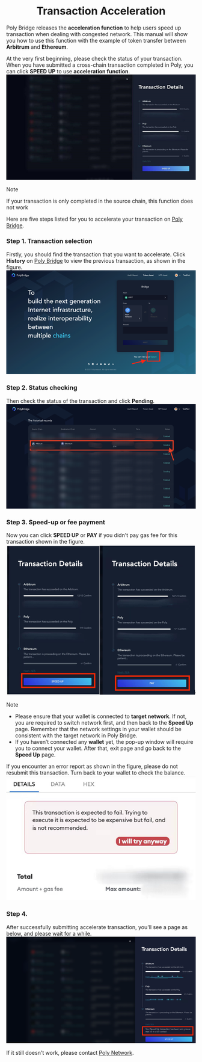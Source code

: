 <h1 align="center">Transaction Acceleration</h1>

Poly Bridge releases the **acceleration function** to help users speed up transaction when dealing with congested network. 
This manual will show you how to use this function with the example of token transfer between **Arbitrum** and **Ethereum**.

At the very first beginning, please check the status of your transaction.
When you have submitted a cross-chain transaction completed in Poly, you can click **SPEED UP** to use **acceleration function**.
<img alt="img_26.png" src="img_26.png"/>

> [!Note]
> If your transaction is only completed in the source chain, this function does not work

Here are five steps listed for you to accelerate your transaction on [Poly Bridge](https://bridge.poly.network/).

### Step 1. Transaction selection
Firstly, you should find the transaction that you want to accelerate. Click **History** on [Poly Bridge](https://bridge.poly.network/) to view the previous transaction, as shown in the figure.
      <img alt="img_27.png" src="img_27.png"/>

### Step 2. Status checking
Then check the status of the transaction and click **Pending**. 
   <img alt="img_28.png" src="img_28.png"/>

### Step 3. Speed-up or fee payment
Now you can click **SPEED UP** or **PAY** if you didn't pay gas fee for this transaction shown in the figure.
   <img alt="img_29.png" src="img_29.png"/>

> [!Note]
>- Please ensure that your wallet is connected to **target network**. If not, you are required to switch network first, and then back to the **Speed Up** page. Remember that the network settings in your wallet should be consistent with the target network in Poly Bridge.
>- If you haven’t connected any **wallet** yet, the pop-up window will require you to connect your wallet. After that, exit page and go back to the **Speed Up** page.


If you encounter an error report as shown in the figure, please do not resubmit this transaction. Turn back to your wallet to check the balance.  
<img alt="img_30.png" src="img_30.png"/>

### Step 4. 
After successfully submitting accelerate transaction, you'll see a page as below, and please wait for a while.
      <img alt="img_31.png" src="img_31.png"/>

If it still doesn't work, please contact [Poly Network](https://discord.com/invite/y6MuEnq). 


